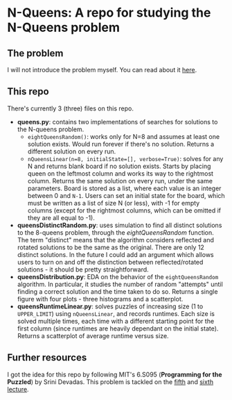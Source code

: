 # N-Queens: A repo for studying the N-Queens problem

## The problem
I will not introduce the problem myself. You can read about it [here](https://en.wikipedia.org/wiki/Eight_queens_puzzle).

## This repo
There's currently 3 (three) files on this repo.

* **queens.py**: contains two implementations of searches for solutions to the N-queens problem.
  - `eightQueensRandom()`: works only for N=8 and assumes at least one solution exists. Would run forever if there's no solution. Returns a different solution on every run.
  - `nQueensLinear(n=8, initialState=[], verbose=True)`: solves for any N and returns blank board if no solution exists. Starts by placing queen on the leftmost column and works its way to the rightmost column. Returns the same solution on every run, under the same parameters. Board is stored as a list, where each value is an integer between 0 and `N-1`. Users can set an initial state for the board, which must be written as a list of size N (or less), with -1 for empty columns (except for the rightmost columns, which can be omitted if they are all equal to -1).
* **queensDistinctRandom.py**: uses simulation to find all distinct solutions to the 8-queens problem, through the *eightQueensRandom* function. The term "distinct" means that the algorithm considers reflected and rotated solutions to be the same as the original. There are only 12 distinct solutions. In the future I could add an argument which allows users to turn on and off the distinction between reflected/rotated solutions - it should be pretty straightforward.
* **queensDistribution.py**: EDA on the behavior of the `eightQueensRandom` algorithm. In particular, it studies the number of random "attempts" until finding a correct solution and the time taken to do so. Returns a single figure with four plots - three histograms and a scatterplot.
* **queensRuntimeLinear.py**: solves puzzles of increasing size (1 to `UPPER_LIMIT`) using `nQueensLinear`, and records runtimes. Each size is solved multiple times, each time with a different starting point for the first column (since runtimes are heavily dependant on the initial state). Returns a scatterplot of average runtime versus size.

## Further resources
I got the idea for this repo by following MIT's 6.S095 (**Programming for the Puzzled**) by Srini Devadas. This problem is tackled on the [fifth](https://www.youtube.com/watch?v=1_0WwiUUsTc&list=PLUl4u3cNGP62QumaaZtCCjkID-NgqrleA&index=5) and [sixth lecture](https://www.youtube.com/watch?v=Pe1MBDbGfwc&list=PLUl4u3cNGP62QumaaZtCCjkID-NgqrleA&index=6).
